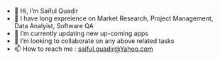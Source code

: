 - 👋 Hi, I’m Saiful Quadir
- 👀 I have long expreience on Market Research, Project Management, Data Analyist, Software QA
- 🌱 I’m currently updating new up-coming apps
- 💞️ I’m looking to collaborate on any above related tasks
- 📫 How to reach me : saiful.quadir@Yahoo.com

<!---
squadirX/squadirX is a ✨ special ✨ repository because its `README.md` (this file) appears on your GitHub profile.
You can click the Preview link to take a look at your changes.
--->
